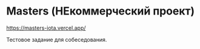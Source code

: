 # Masters (НЕкоммерческий проект)

https://masters-iota.vercel.app/

Тестовое задание для собеседования.
